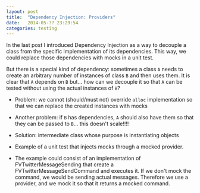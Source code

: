 ```yaml
---
layout: post
title:  "Dependency Injection: Providers"
date:   2014-05-?? 23:29:54
categories: testing
---
```


In the last post I introduced Dependency Injection as a way to decouple a class from the specific implementation of its dependencies. This way, we could replace those dependencies with mocks in a unit test.

But there is a special kind of dependency: sometimes a class ``A`` needs to create an arbitrary number of instances of class ``B`` and then uses them. It is clear that ``A`` depends on ``B`` but… how can we decouple it so that ``A`` can be tested without using the actual instances of ``B``?

<!--more-->

- Problem: we cannot (should/must not) override ``alloc`` implementation so that we can replace the created instances with mocks
- Another problem: if ``B`` has dependencies, ``A`` should also have them so that they can be passed to ``B``… this doesn't scale!!!!

- Solution: intermediate class whose purpose is instantiating objects

- Example of a unit test that injects mocks through a mocked provider.

- The example could consist of an implementation of FVTwitterMessageSending that create a FVTwitterMessageSendCommand and executes it. If we don't mock the command, we would be sending actual messages. Therefore we use a provider, and we mock it so that it returns a mocked command.
